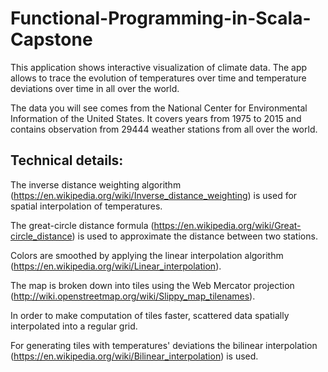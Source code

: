 # Functional-Programming-in-Scala-Capstone

This application shows interactive visualization of climate data. The app allows to trace the evolution of temperatures over time and temperature deviations over time in all over the world.


The data you will see comes from the National Center for Environmental Information of the United States. It covers years from 1975 to 2015 and contains observation from 29444 weather stations from all over the world.

## Technical details:

The inverse distance weighting algorithm (https://en.wikipedia.org/wiki/Inverse_distance_weighting) is used for spatial interpolation of temperatures.

The great-circle distance formula (https://en.wikipedia.org/wiki/Great-circle_distance) is used to approximate the distance between two stations.

Colors are smoothed by applying the linear interpolation algorithm (https://en.wikipedia.org/wiki/Linear_interpolation).

The map is broken down into tiles using the Web Mercator projection (http://wiki.openstreetmap.org/wiki/Slippy_map_tilenames).

In order to make computation of tiles faster, scattered data spatially interpolated into a regular grid.

For generating tiles with temperatures' deviations the bilinear interpolation (https://en.wikipedia.org/wiki/Bilinear_interpolation) is used.